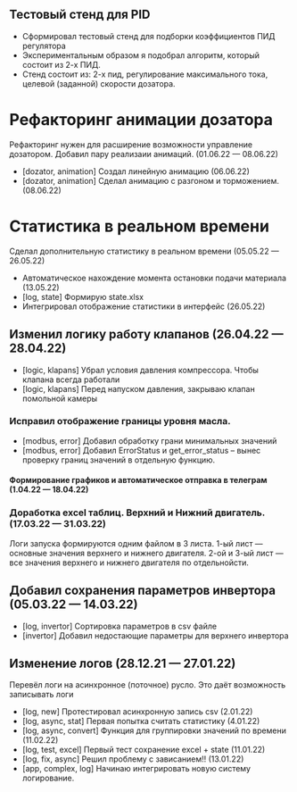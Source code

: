 ## Тестовый стенд для PID 
- Сформировал тестовый стенд для подборки коэффициентов ПИД регулятора
- Экспериментальным образом я подобрал алгоритм, который состоит из 2-х ПИД.
- Стенд состоит из: 2-х пид, регулирование максимального тока, целевой (заданной) скорости дозатора. 

# Рефакторинг анимации дозатора  
Рефакторинг нужен для расширение возможности управление дозатором. Добавил пару реализаии анимаций. (01.06.22 — 08.06.22)

- [dozator, animation] Создал линейную анимацию (06.06.22)
- [dozator, animation] Сделал анимацию с разгоном и торможением. (08.06.22)

# Статистика в реальном времени
Сделал дополнительную статистику в реальном времени (05.05.22 — 26.05.22)

- Автоматическое нахождение момента остановки подачи материала (13.05.22)
- [log, state] Формирую state.xlsx
- Интегрировал отображение статистики в интерфейс (26.05.22)

## Изменил логику работу клапанов (26.04.22 — 28.04.22)

- [logic, klapans] Убрал условия давления компрессора. Чтобы клапана всегда работали
- [logic, klapans] Перед напуском давления, закрываю клапан помольной камеры

### Исправил отображение границы уровня масла.

- [modbus, error] Добавил обработку грани минимальных значений
- [modbus, error] Добавил ErrorStatus и get_error_status – вынес проверку границ значений в отдельную функцию.

#### Формирование графиков и автоматическое отправка в телеграм (1.04.22 — 18.04.22)

### Доработка excel таблиц. Верхний и Нижний двигатель. (17.03.22 — 31.03.22)
Логи запуска формируются одним файлом в 3 листа. 1-ый лист — основные значения верхнего и нижнего двигателя. 2-ой и 3-ый лист — все значения верхнего и нижнего двигателя по отдельнойсти.

## Добавил сохранения параметров инвертора (05.03.22 — 14.03.22)
- [log, invertor] Сортировка параметров в csv файле
- [invertor] Добавил недостающие параметры для верхнего инвертора

## Изменение логов (28.12.21 — 27.01.22)
Перевёл логи на асинхронное (поточное) русло. Это даёт возможность записывать логи 

- [log, new] Протестировал асинхронную запись csv (2.01.22)
- [log, async, stat] Первая попытка считать статистику (4.01.22)
- [log, async, convert] Функция для группировки значений по времени (11.02.22)
- [log, test, excel] Первый тест сохранение excel + state (11.01.22)
- [log, fix, async] Решил проблему с зависанием!! (13.01.22)
- [app, complex, log] Начинаю интегрировать новую систему логирование.